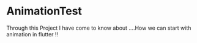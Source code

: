 # AnimationTest
Through this Project I have come to know about ....How we can start with animation in flutter !!
